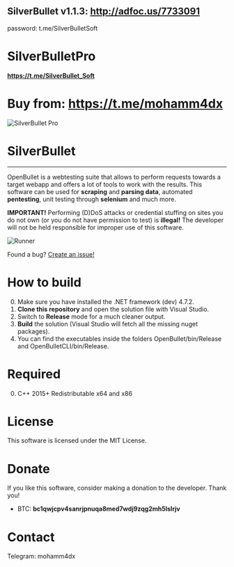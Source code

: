 ## SilverBullet v1.1.3: http://adfoc.us/7733091
password: t.me/SilverBulletSoft

# SilverBulletPro

**https://t.me/SilverBullet_Soft**
# Buy from: https://t.me/mohamm4dx

![SilverBullet Pro](https://i.ibb.co/rcvj5PS/Screen-Shot-20220728012242.jpg)

# SilverBullet
- - - -

OpenBullet is a webtesting suite that allows to perform requests towards a target webapp and offers a lot of tools to work with the results. This software can be used for **scraping** and **parsing data**, automated **pentesting**, unit testing through **selenium** and much more.

**IMPORTANT!** Performing (D)DoS attacks or credential stuffing on sites you do not own (or you do not have permission to test) is **illegal!** The developer will not be held responsible for improper use of this software.

![Runner](https://i.ibb.co/jL7NBpq/sbshot-1.png)

Found a bug? [Create an issue!](https://help.github.com/en/articles/creating-an-issue)

# How to build
0. Make sure you have installed the .NET framework (dev) 4.7.2.
1. **Clone this repository** and open the solution file with Visual Studio.
2. Switch to **Release** mode for a much cleaner output.
3. **Build** the solution (Visual Studio will fetch all the missing nuget packages).
4. You can find the executables inside the folders OpenBullet/bin/Release and OpenBulletCLI/bin/Release.

# Required
0. C++ 2015+ Redistributable x64 and x86

# License
This software is licensed under the MIT License.

# Donate
If you like this software, consider making a donation to the developer. Thank you!
- BTC: **bc1qwjcpv4sanrjpnuqa8med7wdj9zqg2mh5lslrjv**

# Contact
Telegram: mohamm4dx
